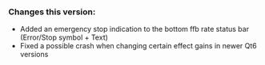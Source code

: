 ### Changes this version:
- Added an emergency stop indication to the bottom ffb rate status bar (Error/Stop symbol + Text)
- Fixed a possible crash when changing certain effect gains in newer Qt6 versions